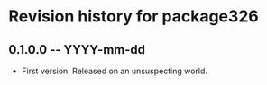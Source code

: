 # Revision history for package326

## 0.1.0.0 -- YYYY-mm-dd

* First version. Released on an unsuspecting world.
